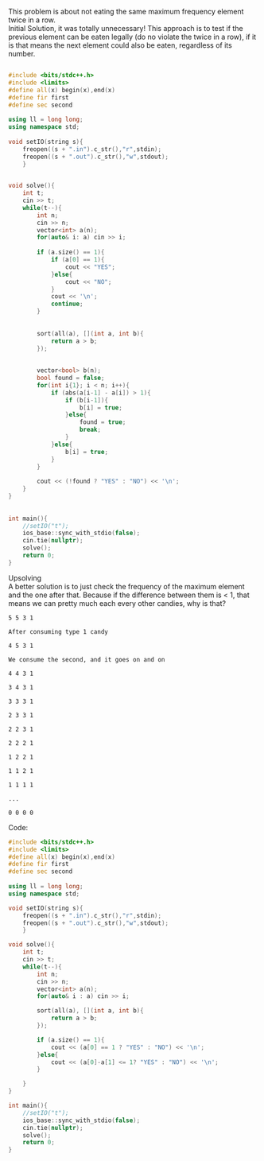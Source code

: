 This problem is about not eating the same maximum frequency element twice in a row. 
<br>
Initial Solution, it was totally unnecessary! This approach is to test if the previous element can be eaten legally (do no violate the twice in a row), if it is that means the next element could also be eaten, regardless of its number.
```cpp

#include <bits/stdc++.h>
#include <limits>
#define all(x) begin(x),end(x)
#define fir first
#define sec second
 
using ll = long long;
using namespace std;
 
void setIO(string s){
	freopen((s + ".in").c_str(),"r",stdin);
	freopen((s + ".out").c_str(),"w",stdout);
	}
 

void solve(){
    int t;
    cin >> t;
    while(t--){
        int n;
        cin >> n;
        vector<int> a(n);
        for(auto& i: a) cin >> i;
 
        if (a.size() == 1){
            if (a[0] == 1){
                cout << "YES";
            }else{
                cout << "NO";
            }
            cout << '\n';
            continue;
        }
    
 
        sort(all(a), [](int a, int b){
            return a > b;
        });
 
        
        vector<bool> b(n);
        bool found = false;
        for(int i{1}; i < n; i++){
            if (abs(a[i-1] - a[i]) > 1){
                if (b[i-1]){
                    b[i] = true;
                }else{
                    found = true;
                    break;
                }
            }else{
                b[i] = true;
            }
        }
 
        cout << (!found ? "YES" : "NO") << '\n';
    }
}
 
 
int main(){
    //setIO("t");
	ios_base::sync_with_stdio(false);
	cin.tie(nullptr);
	solve();
	return 0;
}


```
Upsolving
<br>
A better solution is to just check the frequency of the maximum element and the one after that. Because if the difference between them is < 1, that means we can pretty much each every other candies, why is that?
```
5 5 3 1

After consuming type 1 candy

4 5 3 1

We consume the second, and it goes on and on

4 4 3 1

3 4 3 1

3 3 3 1

2 3 3 1

2 2 3 1

2 2 2 1

1 2 2 1

1 1 2 1

1 1 1 1 

...

0 0 0 0
```

Code:

```cpp
#include <bits/stdc++.h>
#include <limits>
#define all(x) begin(x),end(x)
#define fir first
#define sec second
 
using ll = long long;
using namespace std;

void setIO(string s){
	freopen((s + ".in").c_str(),"r",stdin);
	freopen((s + ".out").c_str(),"w",stdout);
	}

void solve(){
    int t;
    cin >> t;
    while(t--){
        int n;
        cin >> n;
        vector<int> a(n);
        for(auto& i : a) cin >> i;

        sort(all(a), [](int a, int b){
            return a > b;
        });

        if (a.size() == 1){
            cout << (a[0] == 1 ? "YES" : "NO") << '\n';
        }else{
            cout << (a[0]-a[1] <= 1? "YES" : "NO") << '\n';
        }

    }
}

int main(){
    //setIO("t");
	ios_base::sync_with_stdio(false);
	cin.tie(nullptr);
	solve();
	return 0;
}

```
